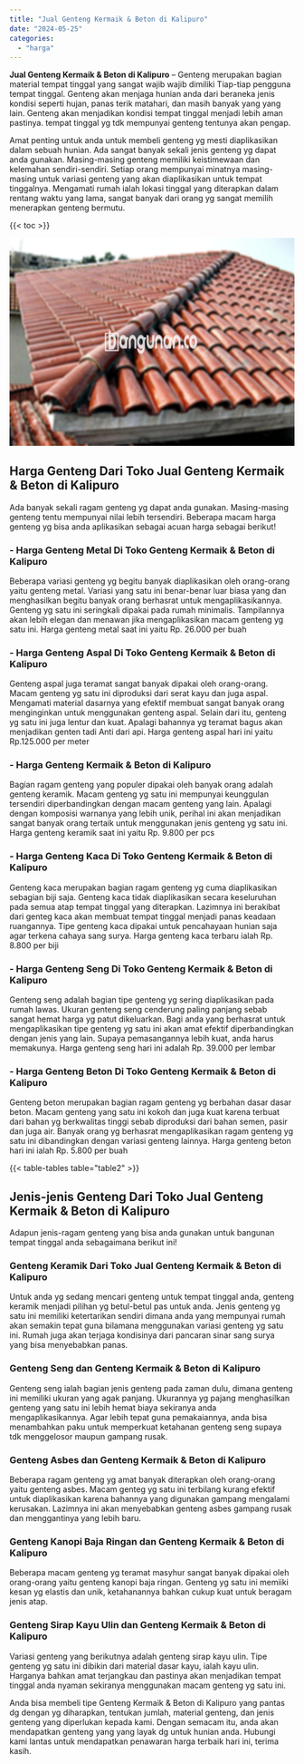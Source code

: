 ```yaml
---
title: "Jual Genteng Kermaik & Beton di Kalipuro"
date: "2024-05-25"
categories: 
  - "harga"
---
```


**Jual Genteng Kermaik & Beton di Kalipuro** – Genteng merupakan bagian material tempat tinggal yang sangat wajib wajib dimiliki Tiap-tiap pengguna tempat tinggal. Genteng akan menjaga hunian anda dari beraneka jenis kondisi seperti hujan, panas terik matahari, dan masih banyak yang yang lain. Genteng akan menjadikan kondisi tempat tinggal menjadi lebih aman pastinya. tempat tinggal yg tdk mempunyai genteng tentunya akan pengap.

Amat penting untuk anda untuk membeli genteng yg mesti diaplikasikan dalam sebuah hunian. Ada sangat banyak sekali jenis genteng yg dapat anda gunakan. Masing-masing genteng memiliki keistimewaan dan kelemahan sendiri-sendiri. Setiap orang mempunyai minatnya masing-masing untuk variasi genteng yang akan diaplikasikan untuk tempat tinggalnya. Mengamati rumah ialah lokasi tinggal yang diterapkan dalam rentang waktu yang lama, sangat banyak dari orang yg sangat memilih menerapkan genteng bermutu.

{{< toc >}}

![Jual Genteng Kermaik & Beton di Kalipuro](/images/genteng-minimalis-murah01.png)

## Harga Genteng Dari Toko Jual Genteng Kermaik & Beton di Kalipuro

Ada banyak sekali ragam genteng yg dapat anda gunakan. Masing-masing genteng tentu mempunyai nilai lebih tersendiri. Beberapa macam harga genteng yg bisa anda aplikasikan sebagai acuan harga sebagai berikut!

### \- Harga Genteng Metal Di Toko Genteng Kermaik & Beton di Kalipuro

Beberapa variasi genteng yg begitu banyak diaplikasikan oleh orang-orang yaitu genteng metal. Variasi yang satu ini benar-benar luar biasa yang dan menghasilkan begitu banyak orang berhasrat untuk mengaplikasikannya. Genteng yg satu ini seringkali dipakai pada rumah minimalis. Tampilannya akan lebih elegan dan menawan jika mengaplikasikan macam genteng yg satu ini. Harga genteng metal saat ini yaitu Rp. 26.000 per buah

### \- Harga Genteng Aspal Di Toko Genteng Kermaik & Beton di Kalipuro

Genteng aspal juga teramat sangat banyak dipakai oleh orang-orang. Macam genteng yg satu ini diproduksi dari serat kayu dan juga aspal. Mengamati material dasarnya yang efektif membuat sangat banyak orang menginginkan untuk menggunakan genteng aspal. Selain dari itu, genteng yg satu ini juga lentur dan kuat. Apalagi bahannya yg teramat bagus akan menjadikan genten tadi Anti dari api. Harga genteng aspal hari ini yaitu Rp.125.000 per meter

### \- Harga Genteng Kermaik & Beton di Kalipuro

Bagian ragam genteng yang populer dipakai oleh banyak orang adalah genteng keramik. Macam genteng yg satu ini mempunyai keunggulan tersendiri diperbandingkan dengan macam genteng yang lain. Apalagi dengan komposisi warnanya yang lebih unik, perihal ini akan menjadikan sangat banyak orang tertaik untuk menggunakan jenis genteng yg satu ini. Harga genteng keramik saat ini yaitu Rp. 9.800 per pcs

### \- Harga Genteng Kaca Di Toko Genteng Kermaik & Beton di Kalipuro

Genteng kaca merupakan bagian ragam genteng yg cuma diaplikasikan sebagian biji saja. Genteng kaca tidak diaplikasikan secara keseluruhan pada semua atap tempat tinggal yang diterapkan. Lazimnya ini berakibat dari genteg kaca akan membuat tempat tinggal menjadi panas keadaan ruangannya. Tipe genteng kaca dipakai untuk pencahayaan hunian saja agar terkena cahaya sang surya. Harga genteng kaca terbaru ialah Rp. 8.800 per biji

### \- Harga Genteng Seng Di Toko Genteng Kermaik & Beton di Kalipuro

Genteng seng adalah bagian tipe genteng yg sering diaplikasikan pada rumah lawas. Ukuran genteng seng cenderung paling panjang sebab sangat hemat harga yg patut dikeluarkan. Bagi anda yang berhasrat untuk mengaplikasikan tipe genteng yg satu ini akan amat efektif diperbandingkan dengan jenis yang lain. Supaya pemasangannya lebih kuat, anda harus memakunya. Harga genteng seng hari ini adalah Rp. 39.000 per lembar

### \- Harga Genteng Beton Di Toko Genteng Kermaik & Beton di Kalipuro

Genteng beton merupakan bagian ragam genteng yg berbahan dasar dasar beton. Macam genteng yang satu ini kokoh dan juga kuat karena terbuat dari bahan yg berkwalitas tinggi sebab diproduksi dari bahan semen, pasir dan juga air. Banyak orang yg berhasrat mengaplikasikan ragam genteng yg satu ini dibandingkan dengan variasi genteng lainnya. Harga genteng beton hari ini ialah Rp. 5.800 per buah

{{< table-tables table="table2" >}}

## Jenis-jenis Genteng Dari Toko Jual Genteng Kermaik & Beton di Kalipuro

Adapun jenis-ragam genteng yang bisa anda gunakan untuk bangunan tempat tinggal anda sebagaimana berikut ini!

### Genteng Keramik Dari Toko Jual Genteng Kermaik & Beton di Kalipuro

Untuk anda yg sedang mencari genteng untuk tempat tinggal anda, genteng keramik menjadi pilihan yg betul-betul pas untuk anda. Jenis genteng yg satu ini memiliki ketertarikan sendiri dimana anda yang mempunyai rumah akan semakin tepat guna bilamana menggunakan variasi genteng yg satu ini. Rumah juga akan terjaga kondisinya dari pancaran sinar sang surya yang bisa menyebabkan panas.

### Genteng Seng dan Genteng Kermaik & Beton di Kalipuro

Genteng seng ialah bagian jenis genteng pada zaman dulu, dimana genteng ini memiliki ukuran yang agak panjang. Ukurannya yg pajang menghasilkan genteng yang satu ini lebih hemat biaya sekiranya anda mengaplikasikannya. Agar lebih tepat guna pemakaiannya, anda bisa menambahkan paku untuk memperkuat ketahanan genteng seng supaya tdk menggelosor maupun gampang rusak.

### Genteng Asbes dan Genteng Kermaik & Beton di Kalipuro

Beberapa ragam genteng yg amat banyak diterapkan oleh orang-orang yaitu genteng asbes. Macam genteg yg satu ini terbilang kurang efektif untuk diaplikasikan karena bahannya yang digunakan gampang mengalami kerusakan. Lazimnya ini akan menyebabkan genteng asbes gampang rusak dan menggantinya yang lebih baru.

### Genteng Kanopi Baja Ringan dan Genteng Kermaik & Beton di Kalipuro

Beberapa macam genteng yg teramat masyhur sangat banyak dipakai oleh orang-orang yaitu genteng kanopi baja ringan. Genteng yg satu ini memiiki kesan yg elastis dan unik, ketahanannya bahkan cukup kuat untuk beragam jenis atap.

### Genteng Sirap Kayu Ulin dan Genteng Kermaik & Beton di Kalipuro

Variasi genteng yang berikutnya adalah genteng sirap kayu ulin. Tipe genteng yg satu ini dibikin dari material dasar kayu, ialah kayu ulin. Harganya bahkan amat terjangkau dan pastinya akan menjadikan tempat tinggal anda nyaman sekiranya menggunakan macam genteng yg satu ini.

Anda bisa membeli tipe Genteng Kermaik & Beton di Kalipuro yang pantas dg dengan yg diharapkan, tentukan jumlah, material genteng, dan jenis genteng yang diperlukan kepada kami. Dengan semacam itu, anda akan mendapatkan genteng yang yang layak dg untuk hunian anda. Hubungi kami lantas untuk mendapatkan penawaran harga terbaik hari ini, terima kasih.
